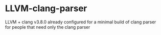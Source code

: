# LLVM-clang-parser
LLVM + clang v3.8.0 already configured for a minimal build of clang parser for people that need only the clang parser
